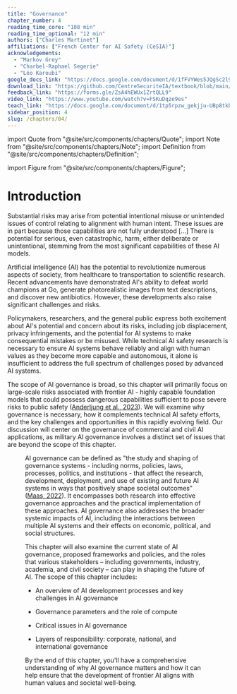 ```yaml
---
title: "Governance"
chapter_number: 4
reading_time_core: "108 min"
reading_time_optional: "12 min"
authors: ["Charles Martinet"]
affiliations: ["French Center for AI Safety (CeSIA)"]
acknowledgements:
  - "Markov Grey"
  - "Charbel-Raphael Segerie"
  - "Léo Karoubi"
google_docs_link: "https://docs.google.com/document/d/1fFVYWes5JQgSc2l9cAMQKprCevw2qW0-4MKMQPnpbxw/edit?usp=sharing"
download_link: "https://github.com/CentreSecuriteIA/textbook/blob/main/latex/AI%20Safety%20Atlas%20-%20Governance.pdf"
feedback_link: "https://forms.gle/ZsA4hEWUx1ZrtQLL9"
video_link: "https://www.youtube.com/watch?v=FSKuDqze9es"
teach_link: "https://docs.google.com/document/d/1tp5rpzw_gekjju-UBp8tkbbnQOuA2QzsPF_um8Z4IOU/edit?tab=t.0#heading=h.fo57hwsn3del"
sidebar_position: 4
slug: /chapters/04/
---
```


import Quote from "@site/src/components/chapters/Quote";
import Note from "@site/src/components/chapters/Note";
import Definition from "@site/src/components/chapters/Definition";

import Figure from "@site/src/components/chapters/Figure";

# Introduction

<Quote speaker="Bletchley Declaration (Excerpt)" position="Signed by 28 countries, including all AI leaders, and the EU" date="2023" source="">

Substantial risks may arise from potential intentional misuse or unintended issues of control relating to alignment with human intent. These issues are in part because those capabilities are not fully understood [...] There is potential for serious, even catastrophic, harm, either deliberate or unintentional, stemming from the most significant capabilities of these AI models.

</Quote>

Artificial intelligence (AI) has the potential to revolutionize numerous aspects of society, from healthcare to transportation to scientific research. Recent advancements have demonstrated AI's ability to defeat world champions at Go, generate photorealistic images from text descriptions, and discover new antibiotics. However, these developments also raise significant challenges and risks.

Policymakers, researchers, and the general public express both excitement about AI's potential and concern about its risks, including job displacement, privacy infringements, and the potential for AI systems to make consequential mistakes or be misused. While technical AI safety research is necessary to ensure AI systems behave reliably and align with human values as they become more capable and autonomous, it alone is insufficient to address the full spectrum of challenges posed by advanced AI systems.

The scope of AI governance is broad, so this chapter will primarily focus on large-scale risks associated with frontier AI - highly capable foundation models that could possess dangerous capabilities sufficient to pose severe risks to public safety ([Anderljung et al., 2023](https://arxiv.org/abs/2307.03718)). We will examine why governance is necessary, how it complements technical AI safety efforts, and the key challenges and opportunities in this rapidly evolving field. Our discussion will center on the governance of commercial and civil AI applications, as military AI governance involves a distinct set of issues that are beyond the scope of this chapter.

<Figure src="./img/bTP_Image_1.png" alt="Enter image alt description" number="1" label="4.1" caption="Distinguishing AI models according to their level of potential harm and generality. We focus here on frontier AI models ([U.K. government, 2023](https://www.gov.uk/government/publications/frontier-ai-capabilities-and-risks-discussion-paper/frontier-ai-capabilities-and-risks-discussion-paper))" />

AI governance can be defined as "the study and shaping of governance systems - including norms, policies, laws, processes, politics, and institutions - that affect the research, development, deployment, and use of existing and future AI systems in ways that positively shape societal outcomes" ([Maas, 2022](https://ea.greaterwrong.com/posts/Bzezf2zmgBhtCD3Pb/components-of-strategic-clarity-strategic-perspectives-on)). It encompasses both research into effective governance approaches and the practical implementation of these approaches. AI governance also addresses the broader systemic impacts of AI, including the interactions between multiple AI systems and their effects on economic, political, and social structures.

This chapter will also examine the current state of AI governance, proposed frameworks and policies, and the roles that various stakeholders – including governments, industry, academia, and civil society – can play in shaping the future of AI. The scope of this chapter includes:

- An overview of AI development processes and key challenges in AI governance

- Governance parameters and the role of compute

- Critical issues in AI governance

- Layers of responsibility: corporate, national, and international governance

By the end of this chapter, you'll have a comprehensive understanding of why AI governance matters and how it can help ensure that the development of frontier AI aligns with human values and societal well-being.
